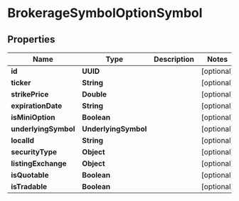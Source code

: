 

# BrokerageSymbolOptionSymbol


## Properties

| Name | Type | Description | Notes |
|------------ | ------------- | ------------- | -------------|
|**id** | **UUID** |  |  [optional] |
|**ticker** | **String** |  |  [optional] |
|**strikePrice** | **Double** |  |  [optional] |
|**expirationDate** | **String** |  |  [optional] |
|**isMiniOption** | **Boolean** |  |  [optional] |
|**underlyingSymbol** | **UnderlyingSymbol** |  |  [optional] |
|**localId** | **String** |  |  [optional] |
|**securityType** | **Object** |  |  [optional] |
|**listingExchange** | **Object** |  |  [optional] |
|**isQuotable** | **Boolean** |  |  [optional] |
|**isTradable** | **Boolean** |  |  [optional] |



